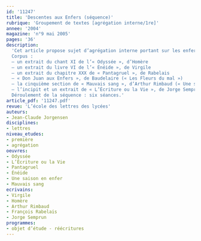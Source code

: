 ```yaml
---
id: '11247'
title: 'Descentes aux Enfers (séquence)'
rubrique: 'Groupement de textes [agrégation interne/1re]'
annee: '2004'
magazine: 'n°9 mai 2005'
pages: '36'
description: 
  'Cet article propose sujet d’agrégation interne portant sur les enfers en classe de première : « Dans la perspective de l’étude des formes de réécritures en classe de première L, vous entreprendrez l’étude de ce corpus. Vous définirez votre projet d’ensemble ainsi que ses modalités d’exécution. »
  Corpus :
  – un extrait du chant XI de l’« Odyssée », d’Homère
  – un extrait du livre VI de l’« Énéide », de Virgile
  – un extrait du chapitre XXX de « Pantagruel », de Rabelais
  – « Don Juan aux Enfers », de Baudelaire (« Les Fleurs du mal »)
  – la cinquième section de « Mauvais sang », d’Arthur Rimbaud (« Une saison en enfer »)
  – l’incipit et un extrait de « L’Écriture ou la Vie », de Jorge Semprun
  Déroulement de la séquence : six séances.'
article_pdf: '11247.pdf'
revue: 'L’école des lettres des lycées'
auteurs:
- Jean-Claude Jorgensen
disciplines:
- lettres
niveau_etudes:
- première
- agrégation
oeuvres:
- Odyssée
- L’Écriture ou la Vie
- Pantagruel
- Énéide
- Une saison en enfer
- Mauvais sang
ecrivains:
- Virgile
- Homère
- Arthur Rimbaud
- François Rabelais
- Jorge Semprun
programmes:
- objet d’étude - réécritures
---
```

